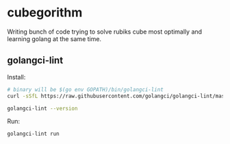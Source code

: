 # cubegorithm

Writing bunch of code trying to solve rubiks cube most optimally and learning golang at the same time.



## golangci-lint

Install:

```bash
# binary will be $(go env GOPATH)/bin/golangci-lint
curl -sSfL https://raw.githubusercontent.com/golangci/golangci-lint/master/install.sh | sh -s -- -b $(go env GOPATH)/bin v1.54.2

golangci-lint --version
```


Run:
```bash
golangci-lint run
```
